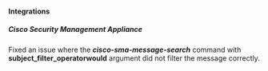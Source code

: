 
#### Integrations
##### Cisco Security Management Appliance
Fixed an issue where the ***cisco-sma-message-search*** command with **subject_filter_operatorwould** argument did not filter the message correctly.

